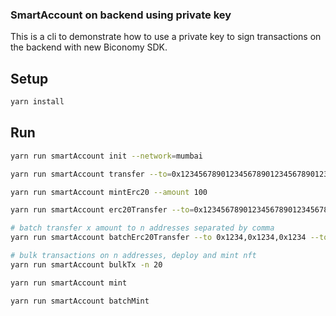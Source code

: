 ### SmartAccount on backend using private key

This is a cli to demonstrate how to use a private key to sign transactions on the backend with new Biconomy SDK.

## Setup

```bash
yarn install
```

## Run

```bash
yarn run smartAccount init --network=mumbai

yarn run smartAccount transfer --to=0x1234567890123456789012345678901234567890 --amount=1

yarn run smartAccount mintErc20 --amount 100

yarn run smartAccount erc20Transfer --to=0x1234567890123456789012345678901234567890 --amount 10 --token=0x43Eb7ebe789BC8a749Be41089a963D7e68759a6A

# batch transfer x amount to n addresses separated by comma
yarn run smartAccount batchErc20Transfer --to 0x1234,0x1234,0x1234 --token 0x43Eb7ebe789BC8a749Be41089a963D7e68759a6A --amount 2

# bulk transactions on n addresses, deploy and mint nft
yarn run smartAccount bulkTx -n 20

yarn run smartAccount mint

yarn run smartAccount batchMint
```
